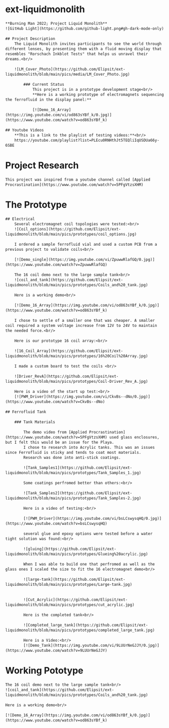 # ext-liquidmonolith
	**Burning Man 2022; Project Liquid Monolith**
	![GitHub Light](https://github.com/github-light.png#gh-dark-mode-only)

	## Project Description
		The Liquid Monolith invites participants to see the world through different lenses, by presenting them with a fluid moving display that resembles "Rorschach Inkblot Tests" that helps us unravel their dreams.<br/>

		![LM_Cover_Photo](https://github.com/Elipsit/ext-liquidmonolith/blob/main/pics/media/LM_Cover_Photo.jpg)

			### Current Status
				This project is in a prototype development stage<br/>
				**Here is a working prototype of electromagnets sequencing the ferrofluid in the display panel:**

				[![Demo_16_Array](https://img.youtube.com/vi/od863sYBf_k/0.jpg)](https://www.youtube.com/watch?v=od863sYBf_k)

	## Youtube Videos
		**This is a link to the playlist of testing videos:**<br/>
		https://youtube.com/playlist?list=PLEcu0RNHthJt5TEQliIqUSDUa66y-6SBE

# Project Research
	This project was inspired from a youtube channel called [Applied Procrastination](https://www.youtube.com/watch?v=5PFgVtzsXHM)

# The Prototype

	## Electrical
		Several electromagnet coil topologies were tested:<br/>
		![Coil_options](https://github.com/Elipsit/ext-liquidmonolith/blob/main/pics/prototypes/coil_options.jpg)

		I ordered a sample ferrofluid vial and used a custom PCB from a previous project to validate coils<br/>

		[![Demo_single](https://img.youtube.com/vi/ZpuwwRlafGQ/0.jpg)](https://www.youtube.com/watch?v=ZpuwwRlafGQ)

		The 16 coil demo next to the large sample tank<br/>
		![coil_and_tank](https://github.com/Elipsit/ext-liquidmonolith/blob/main/pics/prototypes/Coils_and%20_tank.jpg)

		Here is a working demo<br/>

		[![Demo_16_Array](https://img.youtube.com/vi/od863sYBf_k/0.jpg)](https://www.youtube.com/watch?v=od863sYBf_k)

		I chose to settle of a smaller one that was cheaper. A smaller coil required a system voltage increase from 12V to 24V to maintain the needed force.<br/>

		Here is our prototype 16 coil array:<br/>

		![16_Coil_Array](https://github.com/Elipsit/ext-liquidmonolith/blob/main/pics/prototypes/16%20Coil%20Array.jpg)

		I made a custom board to test the coils <br/>

		![Driver_RevA](https://github.com/Elipsit/ext-liquidmonolith/blob/main/pics/prototypes/Coil-Driver_Rev_A.jpg)

		Here is a video of the start up test:<br/>
		[![PWM_Driver](https://img.youtube.com/vi/CkvBs--dNo/0.jpg)](https://www.youtube.com/watch?v=CkvBs--dNo)

	## Ferrofluid Tank

		### Tank Materials

			The demo video from [Applied Procrastination](https://www.youtube.com/watch?v=5PFgVtzsXHM) used glass enclosures, but I felt this would be an issue for the Playa.
			I chose to research into Acrylic tanks. This was an issues since Ferrofluid is sticky and tends to coat most materials.
			Research was done into anti-stick coatings.

			![Tank_Samples1](https://github.com/Elipsit/ext-liquidmonolith/blob/main/pics/prototypes/Tank_Samples_1.jpg)

			Some coatings perfromed better than others:<br/>

			![Tank_Samples2](https://github.com/Elipsit/ext-liquidmonolith/blob/main/pics/prototypes/Tank_Samples-2.jpg)
			
			Here is a video of testing:<br/>
			
			[![PWM_Driver](https://img.youtube.com/vi/bsLCswysqHQ/0.jpg)](https://www.youtube.com/watch?v=bsLCswysqHQ)

			several glue and epoxy options were tested before a water tight solution was found:<br/>

			![gluing](https://github.com/Elipsit/ext-liquidmonolith/blob/main/pics/prototypes/Glueing%20acrylic.jpg)

			When I was able to build one that perfromed as well as the glass ones I scaled the size to fit the 16 electromagnet demo<br/>

			![large-tank](https://github.com/Elipsit/ext-liquidmonolith/blob/main/pics/prototypes/Large-tank.jpg)


			![Cut_Acrylic](https://github.com/Elipsit/ext-liquidmonolith/blob/main/pics/prototypes/cut_acrylic.jpg)

			Here is the completed tank<br/>

			![Completed_large_tank](https://github.com/Elipsit/ext-liquidmonolith/blob/main/pics/prototypes/completed_large_tank.jpg)

			Here is a Video:<br/>
			[![Demo_Tank](https://img.youtube.com/vi/9LUUrNeGJJY/0.jpg)](https://www.youtube.com/watch?v=9LUUrNeGJJY)

# Working Pototype

	The 16 coil demo next to the large sample tank<br/>
	![coil_and_tank](https://github.com/Elipsit/ext-liquidmonolith/blob/main/pics/prototypes/Coils_and%20_tank.jpg)

	Here is a working demo<br/>

	[![Demo_16_Array](https://img.youtube.com/vi/od863sYBf_k/0.jpg)](https://www.youtube.com/watch?v=od863sYBf_k)







